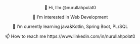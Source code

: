 <p align="center" >👋 Hi, I’m @nurullahpolat0</p>
<p align="center" > 👀 I’m interested in Web Development </p>
<p align="center" > 🌱 I’m currently learning java&Kotlin, Spring Boot, PL/SQL </p>
<p align="center" > 📫 How to reach me https://www.linkedin.com/in/nurullahpolat0 </p>

<!---
nurullahpolat0/nurullahpolat0 is a ✨ special ✨ repository because its `README.md` (this file) appears on your GitHub profile.
You can click the Preview link to take a look at your changes.
--->
